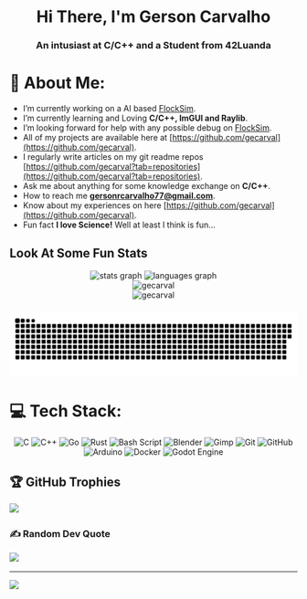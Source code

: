 <h1 align="center">Hi There, I'm Gerson Carvalho</h1>
<h3 align="center">An intusiast at C/C++ and a Student from 42Luanda</h3>

# 💫 About Me:
- I’m currently working on a AI based [FlockSim](https://github.com/gecarval/FlockSim).
- I’m currently learning and Loving **C/C++, ImGUI and Raylib**.
- I’m looking forward for help with any possible debug on [FlockSim](https://github.com/gecarval/FlockSim).
- All of my projects are available here at [https://github.com/gecarval](https://github.com/gecarval).
- I regularly write articles on my git readme repos [https://github.com/gecarval?tab=repositories](https://github.com/gecarval?tab=repositories).
- Ask me about anything for some knowledge exchange on **C/C++**.
- How to reach me **gersonrcarvalho77@gmail.com**.
- Know about my experiences on here [https://github.com/gecarval](https://github.com/gecarval).
- Fun fact **I love Science!** Well at least I think is fun...

<h2 align="left">Look At Some Fun Stats</h2>

<div align="center">
  <img src="https://github-readme-stats.vercel.app/api?username=gecarval&hide_title=false&hide_rank=false&show_icons=true&include_all_commits=true&count_private=true&disable_animations=false&theme=dark&locale=en&hide_border=false" height="150" alt="stats graph"  />
  <img src="https://github-readme-stats.vercel.app/api/top-langs?username=gecarval&locale=en&hide_title=false&layout=compact&card_width=320&langs_count=5&theme=dark&hide_border=false" height="150" alt="languages graph"  />
</div>

<div align="center">
  <img src="https://github-readme-streak-stats.herokuapp.com/?user=gecarval&theme=dark&hide_border=false" alt="gecarval" />
</div>

<div align="center">
  <img src="https://komarev.com/ghpvc/?username=gecarval&label=Profile%20views&color=0e75b6&style=flat" alt="gecarval" />
</div>

###

<picture>
  <source media="(prefers-color-scheme: dark)" srcset="https://raw.githubusercontent.com/gecarval/gecarval/output/github-snake-dark.svg" />
  <source media="(prefers-color-scheme: light)" srcset="https://raw.githubusercontent.com/gecarval/gecarval/output/github-snake.svg" />
  <img alt="github-snake" src="https://raw.githubusercontent.com/gecarval/gecarval/output/github-snake.svg" />
</picture>

###

# 💻 Tech Stack:
<div align="center">

![C](https://img.shields.io/badge/c-%2300599C.svg?style=for-the-badge&logo=c&logoColor=white) ![C++](https://img.shields.io/badge/c++-%2300599C.svg?style=for-the-badge&logo=c%2B%2B&logoColor=white) ![Go](https://img.shields.io/badge/go-%2300ADD8.svg?style=for-the-badge&logo=go&logoColor=white) ![Rust](https://img.shields.io/badge/rust-%23000000.svg?style=for-the-badge&logo=rust&logoColor=white) ![Bash Script](https://img.shields.io/badge/bash_script-%23121011.svg?style=for-the-badge&logo=gnu-bash&logoColor=white) ![Blender](https://img.shields.io/badge/blender-%23F5792A.svg?style=for-the-badge&logo=blender&logoColor=white) ![Gimp](https://img.shields.io/badge/Gimp-657D8B?style=for-the-badge&logo=gimp&logoColor=FFFFFF) ![Git](https://img.shields.io/badge/git-%23F05033.svg?style=for-the-badge&logo=git&logoColor=white) ![GitHub](https://img.shields.io/badge/github-%23121011.svg?style=for-the-badge&logo=github&logoColor=white) ![Arduino](https://img.shields.io/badge/-Arduino-00979D?style=for-the-badge&logo=Arduino&logoColor=white) ![Docker](https://img.shields.io/badge/docker-%230db7ed.svg?style=for-the-badge&logo=docker&logoColor=white) ![Godot Engine](https://img.shields.io/badge/GODOT-%23FFFFFF.svg?style=for-the-badge&logo=godot-engine)
</div>

## 🏆 GitHub Trophies
![](https://github-profile-trophy.vercel.app/?username=gecarval&theme=radical&no-frame=false&no-bg=false&margin-w=4)

### ✍️ Random Dev Quote
![](https://quotes-github-readme.vercel.app/api?type=horizontal&theme=radical)

---
[![](https://visitcount.itsvg.in/api?id=gecarval&icon=0&color=0)](https://visitcount.itsvg.in)

<!-- Proudly created with GPRM ( https://gprm.itsvg.in ) -->
<!---
gecarval/gecarval is a ✨ special ✨ repository because its `README.md` (this file) appears on your GitHub profile.
You can click the Preview link to take a look at your changes.
--->
